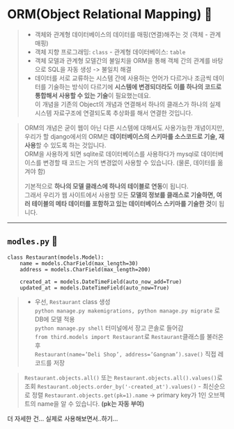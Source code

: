 __ORM(Object Relational Mapping)__ 📖
=====================================

> * 객체와 관계형 데이터베이스의 데이터를 매핑(연결)해주는 것 (객체 - 관계 매핑) <br/>
> * 객체 지향 프로그래밍: `class` - 관계형 데이터베이스: `table` <br/>
> * 객체 모델과 관계형 모델간의 불일치을 ORM을 통해 객체 간의 관계를 바탕으로 SQL을 자동 생성 -> 불일치 해결 <br/>
> * 데이터를 서로 교류하는 시스템 간에 사용하는 언어가 다르거나 조금씩 데이터를 기술하는 방식이 다르기에 **시스템에 변경되더라도 이를 하나의 코드로 통합해서 사용할 수 있는 기술**이 필요했는데요.<br/>
> 이 개념을 기존의 Object의 개념과 연결해서 하나의 클래스가 하나의 실제 시스템 자료구조에 연결되도록 추상화를 해서 연결한 것입니다.<br/>

> ORM의 개념은 굳이 웹이 아닌 다른 시스템에 대해서도 사용가능한 개념이지만,<br/>
> 우리가 할 django에서의 ORM은 **데이터베이스의 스키마를 소스코드로 기술, 재사용**할 수 있도록 하는 것입니다.<br/>
> ORM을 사용하게 되면 sqlite로 데이터베이스를 사용하다가 mysql로 데이터베이스를 변경할 때 코드는 거의 변경없이 사용할 수 있습니다. (물론, 데이터를 옮겨야 함)<br/>
> 
> 기본적으로 **하나의 모델 클래스에 하나의 테이블로 연동**이 됩니다.<br/>
> 그래서 우리가 웹 사이트에서 사용할 모든 **모델의 정보를 클래스로 기술하면, 여러 테이블의 메타 데이터를 포함하고 있는 데이터베이스 스키마를 기술한 것**이 됩니다.<br/>
--------------------------------------------

## `modles.py` 📖
```
class Restaurant(models.Model):
    name = models.CharField(max_length=30)
    address = models.CharField(max_length=200)

    created_at = models.DateTimeField(auto_now_add=True)
    updated_at = models.DateTimeField(auto_now=True)
```
> * 우선, `Restaurant` class 생성<br/>
> `python manage.py makemigrations, python manage.py migrate` 로 DB에 모델 적용<br/>
> `python manage.py shell` 터미널에서 장고 콘솔로 들어감<br/>
> `from third.models import Restaurant`로 `Restaurant`클래스를 불러온 후<br/>
> `Restaurant(name=’Deli Shop’, address=’Gangnam’).save()` 직접 레코드를 저장<br/>

> `Restaurant.objects.all()` 또는 `Restaurant.objects.all().values()`로 조회
> `Restaurant.objects.order_by('-created_at').values()` - 최신순으로 정렬
> `Restaurant.objects.get(pk=1).name` -> primary key가 1인 오브젝트의 name을 알 수 있습니다. **(pk는 자동 부여)**

더 자세한 건... 실제로 사용해보면서..하기...






